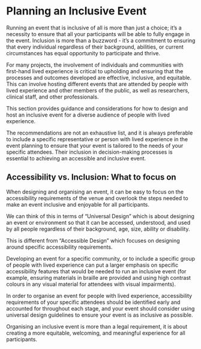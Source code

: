 # Planning an Inclusive Event

Running an event that is inclusive of all is more than just a choice; it’s a necessity to ensure that all your participants will be able to fully engage in the event. 
Inclusion is more than a buzzword - it’s a commitment to ensuring that every individual regardless of their background, abilities, or current circumstances has equal opportunity to participate and thrive. 

For many projects, the involvement of individuals and communities with first-hand lived experience is critical to upholding and ensuring that the processes and outcomes developed are effective, inclusive, and equitable. 
This can involve hosting different events that are attended by people with lived experience and other members of the public, as well as researchers, clinical staff, and other professionals. 

This section provides guidance and considerations for how to design and host an inclusive event for a diverse audience of people with lived experience. 

The recommendations are not an exhaustive list, and it is always preferable to include a specific representative or person with lived experience in the event planning to ensure that your event is tailored to the needs of your specific attendees. 
Their inclusion in decision-making processes is essential to achieving an accessible and inclusive event.


## Accessibility vs. Inclusion: What to focus on

When designing and organising an event, it can be easy to focus on the accessibility requirements of the venue and overlook the steps needed to make an event inclusive and enjoyable for all participants. 

We can think of this in terms of “Universal Design” which is about designing an event or environment so that it can be accessed, understood, and used by all people regardless of their background, age, size, ability or disability. 

This is different from “Accessible Design” which focuses on designing around specific accessibility requirements. 

Developing an event for a specific community, or to include a specific group of people with lived experience can put a larger emphasis on specific accessibility features that would be needed to run an inclusive event 
(for example, ensuring materials in braille are provided and using high contrast colours in any visual material for attendees with visual impairments).

In order to organise an event for people with lived experience, accessibility requirements of your specific attendees should be identified early and accounted for throughout each stage, 
and your event should consider using universal design guidelines to ensure your event is as inclusive as possible. 

Organising an inclusive event is more than a legal requirement, it is about creating a more equitable, welcoming, and meaningful experience for all participants. 


